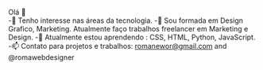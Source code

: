 Olá 👋  
-👀 Tenho interesse nas áreas da tecnologia.
-🔭 Sou formada em Design Grafico, Marketing. Atualmente faço trabalhos freelancer em Marketing e Design.
-🌱 Atualmente estou aprendendo : CSS, HTML, Python, JavaScript.
-📫 Contato para projetos e trabalhos: romanewor@gmail.com and @romawebdesigner

<!---
romawebdesigner/romawebdesigner is a ✨ special ✨ repository because its `README.md` (this file) appears on your GitHub profile.
You can click the Preview link to take a look at your changes.
--->
